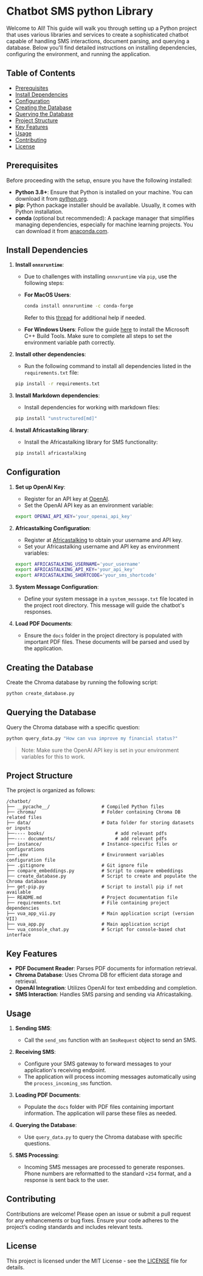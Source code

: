 # Chatbot SMS python Library

Welcome to All! This guide will walk you through setting up a Python project that uses various libraries and services to create a sophisticated chatbot capable of handling SMS interactions, document parsing, and querying a database. Below you'll find detailed instructions on installing dependencies, configuring the environment, and running the application.

## Table of Contents
- [Prerequisites](#prerequisites)
- [Install Dependencies](#install-dependencies)
- [Configuration](#configuration)
- [Creating the Database](#creating-the-database)
- [Querying the Database](#querying-the-database)
- [Project Structure](#project-structure)
- [Key Features](#key-features)
- [Usage](#usage)
- [Contributing](#contributing)
- [License](#license)

## Prerequisites

Before proceeding with the setup, ensure you have the following installed:

- **Python 3.8+**: Ensure that Python is installed on your machine. You can download it from [python.org](https://www.python.org/downloads/).
- **pip**: Python package installer should be available. Usually, it comes with Python installation.
- **conda** (optional but recommended): A package manager that simplifies managing dependencies, especially for machine learning projects. You can download it from [anaconda.com](https://www.anaconda.com/products/distribution).

## Install Dependencies

1. **Install `onnxruntime`**:
    - Due to challenges with installing `onnxruntime` via `pip`, use the following steps:

    - **For MacOS Users**:
        ```bash
        conda install onnxruntime -c conda-forge
        ```
        Refer to this [thread](https://github.com/microsoft/onnxruntime/issues/11037) for additional help if needed.

    - **For Windows Users**:
        Follow the guide [here](https://github.com/bycloudai/InstallVSBuildToolsWindows?tab=readme-ov-file) to install the Microsoft C++ Build Tools. Make sure to complete all steps to set the environment variable path correctly.

2. **Install other dependencies**:
    - Run the following command to install all dependencies listed in the `requirements.txt` file:
    ```bash
    pip install -r requirements.txt
    ```

3. **Install Markdown dependencies**:
    - Install dependencies for working with markdown files:
    ```bash
    pip install "unstructured[md]"
    ```

4. **Install Africastalking library**:
    - Install the Africastalking library for SMS functionality:
    ```bash
    pip install africastalking
    ```

## Configuration

1. **Set up OpenAI Key**:
    - Register for an API key at [OpenAI](https://beta.openai.com/signup/).
    - Set the OpenAI API key as an environment variable:
    ```bash
    export OPENAI_API_KEY='your_openai_api_key'
    ```

2. **Africastalking Configuration**:
    - Register at [Africastalking](https://account.africastalking.com/) to obtain your username and API key.
    - Set your Africastalking username and API key as environment variables:
    ```bash
    export AFRICASTALKING_USERNAME='your_username'
    export AFRICASTALKING_API_KEY='your_api_key'
    export AFRICASTALKING_SHORTCODE='your_sms_shortcode'
    ```

3. **System Message Configuration**:
    - Define your system message in a `system_message.txt` file located in the project root directory. This message will guide the chatbot's responses.

4. **Load PDF Documents**:
    - Ensure the `docs` folder in the project directory is populated with important PDF files. These documents will be parsed and used by the application.

## Creating the Database

Create the Chroma database by running the following script:

```bash
python create_database.py
```

## Querying the Database

Query the Chroma database with a specific question:

```bash
python query_data.py "How can vua improve my financial status?"
```

> Note: Make sure the OpenAI API key is set in your environment variables for this to work.

## Project Structure

The project is organized as follows:

```plaintext
/chatbot/
├── __pycache__/                   # Compiled Python files
├── chroma/                        # Folder containing Chroma DB related files
├── data/                          # Data folder for storing datasets or inputs
├──---- books/                          # add relevant pdfs
├──---- documents/                      # add relevant pdfs
├── instance/                      # Instance-specific files or configurations
├── .env                           # Environment variables configuration file
├── .gitignore                     # Git ignore file
├── compare_embeddings.py          # Script to compare embeddings
├── create_database.py             # Script to create and populate the Chroma database
├── get-pip.py                     # Script to install pip if not available
├── README.md                      # Project documentation file
├── requirements.txt               # File containing project dependencies
├── vua_app_vii.py                 # Main application script (version VII)
├── vua_app.py                     # Main application script
└── vua_console_chat.py            # Script for console-based chat interface

```

## Key Features

- **PDF Document Reader**: Parses PDF documents for information retrieval.
- **Chroma Database**: Uses Chroma DB for efficient data storage and retrieval.
- **OpenAI Integration**: Utilizes OpenAI for text embedding and completion.
- **SMS Interaction**: Handles SMS parsing and sending via Africastalking.


## Usage

1. **Sending SMS**:
    - Call the `send_sms` function with an `SmsRequest` object to send an SMS.

2. **Receiving SMS**:
    - Configure your SMS gateway to forward messages to your application's receiving endpoint.
    - The application will process incoming messages automatically using the `process_incoming_sms` function.

3. **Loading PDF Documents**:
    - Populate the `docs` folder with PDF files containing important information. The application will parse these files as needed.

4. **Querying the Database**:
    - Use `query_data.py` to query the Chroma database with specific questions.

5. **SMS Processing**:
    - Incoming SMS messages are processed to generate responses. Phone numbers are reformatted to the standard `+254` format, and a response is sent back to the user.

## Contributing

Contributions are welcome! Please open an issue or submit a pull request for any enhancements or bug fixes. Ensure your code adheres to the project’s coding standards and includes relevant tests.

## License

This project is licensed under the MIT License - see the [LICENSE](LICENSE) file for details.


